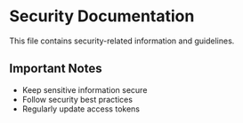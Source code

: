 # Security Documentation

This file contains security-related information and guidelines.

## Important Notes

- Keep sensitive information secure
- Follow security best practices
- Regularly update access tokens